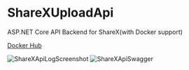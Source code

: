 # ShareXUploadApi
ASP.NET Core API Backend for ShareX(with Docker support)

[Docker Hub](https://hub.docker.com/r/solidprogramming/sharexuploadapi)


![ShareXApiLogScreenshot](https://lucaweidmann.de/cdn/sharexapilog.png)
![ShareXApiSwagger](https://lucaweidmann.de/cdn/sharexapiswagger.png)
